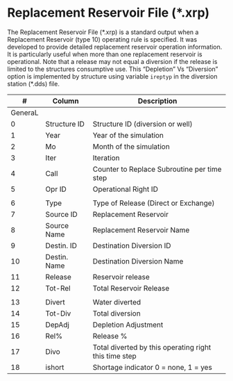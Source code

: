 # Replacement Reservoir File (*.xrp) #

The Replacement Reservoir File (\*.xrp) is a standard output when a Replacement Reservoir (type 10) 
operating rule is specified. It was developed to provide detailed replacement reservoir operation information. 
It is particularly useful when more than one replacement reservoir is operational. Note that a release may not 
equal a diversion if the release is limited to the structures consumptive use. This “Depletion” Vs “Diversion” 
option is implemented by structure using variable `ireptyp` in the diversion station (\*.dds) file. 

| #      		| Column           		| Description   	|
| -----------   | --------------------	| ----------------	|
| GeneraL | | |                                        
| 0       		| Structure ID    		| Structure ID (diversion or well)
| 1       		| Year            		| Year of the simulation
| 2       		| Mo              		| Month of the simulation 
| 3       		| Iter            		| Iteration
| 4       		| Call            		| Counter to Replace Subroutine per time step
| 5       		| Opr ID          		| Operational Right ID
|         		| 						|                 
| 6       		| Type            		| Type of Release (Direct or Exchange)
| 7       		| Source ID       		| Replacement Reservoir
| 8       		| Source Name     		| Replacement Reservoir Name
| 9       		| Destin. ID      		| Destination Diversion ID
| 10      		| Destin. Name    		| Destination Diversion Name
| 11      		| Release         		| Reservoir release
| 12      		| Tot-Rel         		| Total Reservoir Release
| 				|         				|                 
| 13      		| Divert          		| Water diverted
| 14      		| Tot-Div         		| Total diversion
| 15      		| DepAdj          		| Depletion Adjustment
| 16      		| Rel%            		| Release %
| 17      		| Divo            		| Total diverted by this operating right this time step
| 18      		| ishort          		| Shortage indicator 0 = none, 1 = yes

